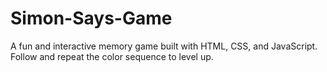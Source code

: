 # Simon-Says-Game
A fun and interactive memory game built with HTML, CSS, and JavaScript. Follow and repeat the color sequence to level up.
